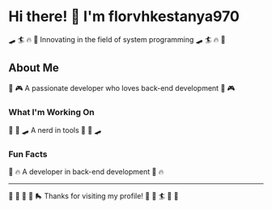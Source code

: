 # Hi there! 👋 I'm florvhkestanya970

🛹 🏄 🔥 🎱 Innovating in the field of system programming 🛹 🏄 🔥 🎱

## About Me
🛶 🎮 A passionate developer who loves back-end development 🛶 🎮

### What I'm Working On
🚴 🥋 🛹 A nerd in tools 🚴 🥋 🛹

### Fun Facts
🎷 🔥 A developer in back-end development 🎷 🔥

---
🎪 🚴 🏒 🚴 🛼 Thanks for visiting my profile! 🚣 🎳 🏄 🥊 🎯
